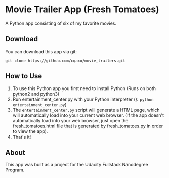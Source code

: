# Movie Trailer App (Fresh Tomatoes)

A Python app consisting of six of my favorite movies.

## Download
You can download this app via git:

`git clone https://github.com/cqaxo/movie_trailers.git`

## How to Use
1. To use this Python app you first need to install Python (Runs on both python2 and python3)
2. Run entertainment_center.py with your Python interpreter (`$ python entertainment_center.py`)
3. The `entertainment_center.py` script will generate a HTML page, which will automatically load into your current web browser. (If the app doesn't automatically load into your web browser, just open the fresh_tomatoes.html file that is generated by fresh_tomatoes.py in order to view the app).
4. That's it!

## About
This app was built as a project for the Udacity Fullstack Nanodegree Program.
